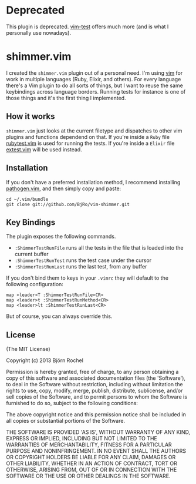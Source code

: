 # Deprecated
This plugin is deprecated. [vim-test](https://github.com/janko-m/vim-test) offers much more (and is what I personally use nowadays).

# shimmer.vim

I created the `shimmer.vim` plugin out of a personal need. I'm using [vim](http://www.vim.org) for work in multiple languages (Ruby, Elixir, and others). For every language there's a Vim plugin to do all sorts of things, but I want to reuse the same keybindings across language borders. Running tests for instance is one of those things and it's the first thing I implemented.

## How it works
`shimmer.vim` just looks at the current filetype and dispatches to other vim plugins and functions dependend on that. If you're inside a `Ruby` file [rubytest.vim](https://github.com/janx/vim-rubytest) is used for running the tests. If you're inside a `Elixir` file [extest.vim](https://github.com/BjRo/vim-extest) will be used instead.

## Installation

If you don't have a preferred installation method, I recommend
installing [pathogen.vim](https://github.com/tpope/vim-pathogen), and
then simply copy and paste:

```console
cd ~/.vim/bundle
git clone git://github.com/BjRo/vim-shimmer.git
```
## Key Bindings
The plugin exposes the following commands.

* `:ShimmerTestRunFile` runs all the tests in the file that is loaded into the current buffer
* `:ShimmerTestRunTest` runs the test case under the cursor
* `:ShimmerTestRunLast` runs the last test, from any buffer

If you don't bind them to keys in your `.vimrc` they will default to the following configuration:

```vim
map <leader>T :ShimmerTestRunFile<CR>
map <leader>t :ShimmerTestRunMethod<CR>
map <leader>lt :ShimmerTestRunLast<CR>
```

But of course, you can always override this.

## License
(The MIT License)

Copyright (c) 2013 Björn Rochel

Permission is hereby granted, free of charge, to any person obtaining
a copy of this software and associated documentation files (the
'Software'), to deal in the Software without restriction, including
without limitation the rights to use, copy, modify, merge, publish,
distribute, sublicense, and/or sell copies of the Software, and to
permit persons to whom the Software is furnished to do so, subject to
the following conditions:

The above copyright notice and this permission notice shall be
included in all copies or substantial portions of the Software.

THE SOFTWARE IS PROVIDED 'AS IS', WITHOUT WARRANTY OF ANY KIND,
EXPRESS OR IMPLIED, INCLUDING BUT NOT LIMITED TO THE WARRANTIES OF
MERCHANTABILITY, FITNESS FOR A PARTICULAR PURPOSE AND NONINFRINGEMENT.
IN NO EVENT SHALL THE AUTHORS OR COPYRIGHT HOLDERS BE LIABLE FOR ANY
CLAIM, DAMAGES OR OTHER LIABILITY, WHETHER IN AN ACTION OF CONTRACT,
TORT OR OTHERWISE, ARISING FROM, OUT OF OR IN CONNECTION WITH THE
SOFTWARE OR THE USE OR OTHER DEALINGS IN THE SOFTWARE.
